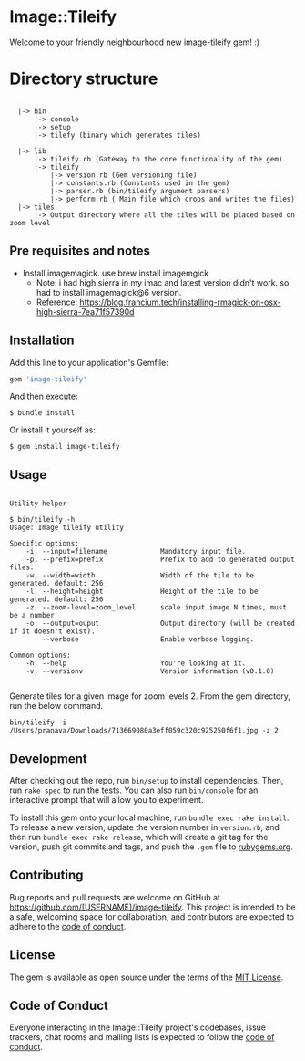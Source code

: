 # Image::Tileify

Welcome to your friendly neighbourhood new image-tileify gem! :) 

# Directory structure

```

  |-> bin
      |-> console 
      |-> setup
      |-> tilefy (binary which generates tiles)

  |-> lib
      |-> tileify.rb (Gateway to the core functionality of the gem)
      |-> tileify
          |-> version.rb (Gem versioning file)
          |-> constants.rb (Constants used in the gem)
          |-> parser.rb (bin/tileify argument parsers)
          |-> perform.rb ( Main file which crops and writes the files)
  |-> tiles
      |-> Output directory where all the tiles will be placed based on zoom level

```


## Pre requisites and notes

- Install imagemagick. use brew install imagemgick
  - Note: i had high sierra in my imac and latest version didn't work. so had to install imagemagick@6 version.
  - Reference: https://blog.francium.tech/installing-rmagick-on-osx-high-sierra-7ea71f57390d

## Installation

Add this line to your application's Gemfile:

```ruby
gem 'image-tileify'
```

And then execute:

    $ bundle install

Or install it yourself as:

    $ gem install image-tileify

## Usage

```

Utility helper

$ bin/tileify -h
Usage: Image tileify utility

Specific options:
    -i, --input=filename             Mandatory input file.
    -p, --prefix=prefix              Prefix to add to generated output files.
    -w, --width=width                Width of the tile to be generated. default: 256
    -l, --height=height              Height of the tile to be generated. default: 256
    -z, --zoom-level=zoom_level      scale input image N times, must be a number
    -o, --output=ouput               Output directory (will be created if it doesn't exist).
        --verbose                    Enable verbose logging.

Common options:
    -h, --help                       You're looking at it.
    -v, --versionv                   Version information (v0.1.0)


```

Generate tiles for a given image for zoom levels 2. From the gem directory, run the below command.

```
bin/tileify -i /Users/pranava/Downloads/713669080a3eff059c320c925250f6f1.jpg -z 2
```

## Development

After checking out the repo, run `bin/setup` to install dependencies. Then, run `rake spec` to run the tests. You can also run `bin/console` for an interactive prompt that will allow you to experiment.

To install this gem onto your local machine, run `bundle exec rake install`. To release a new version, update the version number in `version.rb`, and then run `bundle exec rake release`, which will create a git tag for the version, push git commits and tags, and push the `.gem` file to [rubygems.org](https://rubygems.org).

## Contributing

Bug reports and pull requests are welcome on GitHub at https://github.com/[USERNAME]/image-tileify. This project is intended to be a safe, welcoming space for collaboration, and contributors are expected to adhere to the [code of conduct](https://github.com/[USERNAME]/image-tileify/blob/master/CODE_OF_CONDUCT.md).


## License

The gem is available as open source under the terms of the [MIT License](https://opensource.org/licenses/MIT).

## Code of Conduct

Everyone interacting in the Image::Tileify project's codebases, issue trackers, chat rooms and mailing lists is expected to follow the [code of conduct](https://github.com/[USERNAME]/image-tileify/blob/master/CODE_OF_CONDUCT.md).
